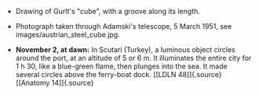 ﻿- Drawing of Gurlt's "cube", with a groove along its length. 

- Photograph taken through Adamski's telescope, 5 March 1951, see images/austrian_steel_cube.jpg.

-   **November 2, at dawn:** In Scutari (Turkey), a luminous object
    circles around the port, at an altitude of 5 or 6 m. It illuminates
    the entire city for 1 h 30, like a blue-green flame, then plunges
    into the sea. It made several circles above the ferry-boat
    dock. [\[LDLN 48\]]{.source} [\[Anatomy 14\]]{.source}
